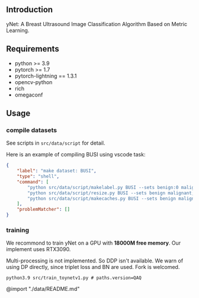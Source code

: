 ## Introduction

yNet: A Breast Ultrasound Image Classification Algorithm Based on Metric Learning.

## Requirements

- python >= 3.9
- pytorch >= 1.7
- pytorch-lightning == 1.3.1
- opencv-python
- rich
- omegaconf

## Usage

### compile datasets

See scripts in `src/data/script` for detail.

Here is an example of compiling BUSI using vscode task:
~~~ json
{
    "label": "make dataset: BUSI", 
    "type": "shell",
    "command": [
        "python src/data/script/makelabel.py BUSI --sets benign:0 malignant:1 --title Ym mask;",
        "python src/data/script/resize.py BUSI --sets benign malignant;",
        "python src/data/script/makecaches.py BUSI --sets benign malignant --title Ym mask --stat Ym;",
    ],
    "problemMatcher": []
}
~~~

### training

We recommond to train yNet on a GPU with __18000M free memory__. Our implement uses RTX3090. 

Multi-processing is not implemented. So DDP isn't available. We warn of using DP directly, since triplet loss and BN are used. 
Fork is welcomed.

~~~ shell
python3.9 src/train_toynetv1.py # paths.version=QAQ
~~~

@import "./data/README.md"
